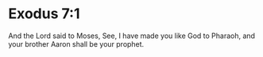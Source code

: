 # Exodus 7:1

And the Lord said to Moses, See, I have made you like God to Pharaoh, and your brother Aaron shall be your prophet.
